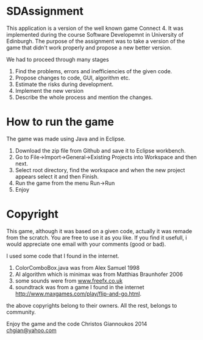 SDAssignment
===========================================================================
This application is a version of the well known game Connect 4.
It was implemented during the course Software Developemnt in University of Edinburgh.
The purpose of the assignment was to take a version of the game that didn't work
properly and propose a new better version.

We had to proceed through many stages

1. Find the problems, errors and inefficiencies of the given code.
2. Propose changes to code, GUI, algorithm etc.
3. Estimate the risks during development.
4. Implement the new version
5. Describe the whole process and mention the changes.

 How to run the game
 =========================================================================
 The game was made using Java and in Eclipse.
 
 1. Download the zip file from Github and save it to Eclipse workbench.
 2. Go to File->Import->General->Existing Projects into Workspace  and then next.
 3. Select root directory, find the workspace and when the new project appears select it and then Finish.
 4. Run the game from the menu Run->Run
 5. Enjoy
 
 Copyright
 ========================================================================
 This game, although it was based on a given code, actually it was remade from the scratch.
 You are free to use it as you like. If you find it usefull, i would appreciate one email
 with your comments (good or bad).
 
 I used some code that I found in the internet.
 1. ColorComboBox.java was from Alex Samuel 1998
 2. AI algorithm which is minimax was from Matthias Braunhofer 2006
 3. some sounds were from www.freefx.co.uk
 4. soundtrack was from a game I found in the internet http://www.maxgames.com/play/flip-and-go.html.
 
 the above copyrights belong to their owners. All the rest, belongs to community.
 
 Enjoy the game and the code
 Christos Giannoukos 2014
 chgian@yahoo.com
 
 
